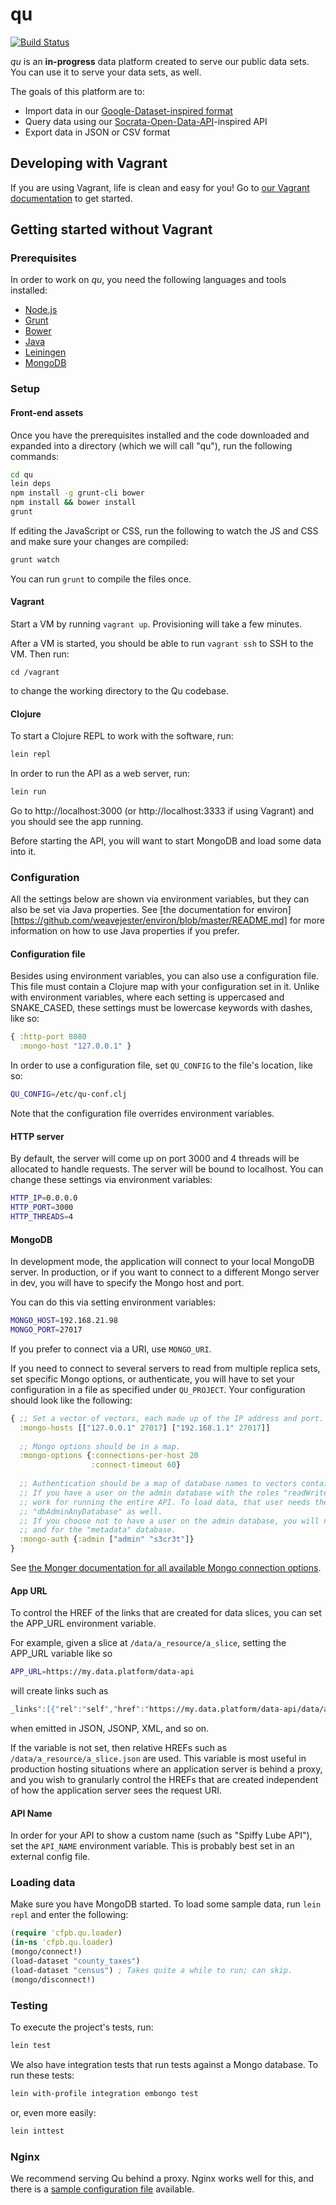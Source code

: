 # qu

[![Build Status](https://travis-ci.org/cfpb/qu.png)](https://travis-ci.org/cfpb/qu)

_qu_ is an **in-progress** data platform created to serve our public data sets. You can use it to serve your data sets, as well.

The goals of this platform are to:
* Import data in our
  [Google-Dataset-inspired format][dataset-inspired]
* Query data using our
  [Socrata-Open-Data-API][soda]-inspired API
* Export data in JSON or CSV format

[CFPB]: http://www.consumerfinance.gov/
[dataset-inspired]: https://github.com/cfpb/qu/wiki/Dataset-publishing-format
[soda]: http://dev.socrata.com/consumers/getting-started/

## Developing with Vagrant

If you are using Vagrant, life is clean and easy for you! Go to [our Vagrant documentation](doc/vagrant.md) to get started.

## Getting started without Vagrant

### Prerequisites

In order to work on _qu_, you need the following languages and tools
installed:

* [Node.js][]
* [Grunt][]
* [Bower][]
* [Java][]
* [Leiningen][]
* [MongoDB][]

[Java]: http://www.java.com/en/
[Node.js]: http://nodejs.org/
[Leiningen]: http://leiningen.org/
[Grunt]: http://gruntjs.com/
[Bower]: http://bower.io/
[MongoDB]: http://www.mongodb.org/

### Setup

#### Front-end assets

Once you have the prerequisites installed and the code downloaded and
expanded into a directory (which we will call "qu"), run the following
commands:

```sh
cd qu
lein deps
npm install -g grunt-cli bower
npm install && bower install
grunt
```

If editing the JavaScript or CSS, run the following to watch the JS
and CSS and make sure your changes are compiled:

```sh
grunt watch
```

You can run `grunt` to compile the files once.

#### Vagrant

Start a VM by running `vagrant up`. Provisioning will take a few minutes.

After a VM is started, you should be able to run `vagrant ssh` to SSH to the VM. Then run:

```
cd /vagrant
```

to change the working directory to the Qu codebase.

#### Clojure

To start a Clojure REPL to work with the software, run:

```sh
lein repl
```

In order to run the API as a web server, run:

```sh
lein run
```

Go to http://localhost:3000 (or http://localhost:3333 if using Vagrant) and you should see the app running.

Before starting the API, you will want to start MongoDB and load some
data into it.

### Configuration

All the settings below are shown via environment variables, but they
can also be set via Java properties. See
[the documentation for environ][https://github.com/weavejester/environ/blob/master/README.md]
for more information on how to use Java properties if you prefer.

#### Configuration file

Besides using environment variables, you can also use a configuration
file. This file must contain a Clojure map with your configuration set
in it. Unlike with environment variables, where each setting is
uppercased and SNAKE_CASED, these settings must be lowercase keywords
with dashes, like so:

```clojure
{ :http-port 8080
  :mongo-host "127.0.0.1" }
```

In order to use a configuration file, set `QU_CONFIG` to the file's
location, like so:

```sh
QU_CONFIG=/etc/qu-conf.clj
```

Note that the configuration file overrides environment variables.

#### HTTP server

By default, the server will come up on port 3000 and 4 threads will be
allocated to handle requests. The server will be bound to
localhost. You can change these settings via environment variables:

```sh
HTTP_IP=0.0.0.0
HTTP_PORT=3000
HTTP_THREADS=4
```

#### MongoDB

In development mode, the application will connect to your local MongoDB server. In production, or if you want to connect to a different Mongo server in dev, you will have to specify the Mongo host and port.

You can do this via setting environment variables:

```sh
MONGO_HOST=192.168.21.98
MONGO_PORT=27017
```

If you prefer to connect via a URI, use `MONGO_URI`.

If you need to connect to several servers to read from multiple replica sets, set specific Mongo options, or authenticate, you will have to set your configuration in a file as specified under `QU_PROJECT`. Your configuration should look like the following:

```clojure
{ ;; Set a vector of vectors, each made up of the IP address and port.
  :mongo-hosts [["127.0.0.1" 27017] ["192.168.1.1" 27017]]
  
  ;; Mongo options should be in a map.
  :mongo-options {:connections-per-host 20
                  :connect-timeout 60}
                  
  ;; Authentication should be a map of database names to vectors containing username and password.
  ;; If you have a user on the admin database with the roles "readWriteAnyDatabase", that user should
  ;; work for running the entire API. To load data, that user needs the roles "clusterAdmin" and
  ;; "dbAdminAnyDatabase" as well.
  ;; If you choose not to have a user on the admin database, you will need a user for every dataset
  ;; and for the "metadata" database.
  :mongo-auth {:admin ["admin" "s3cr3t"]}
}
```

See [the Monger documentation for all available Mongo connection options](http://clojuremongodb.info/articles/connecting.html#connecting_to_mongodb_using_connection_options).

#### App URL

To control the HREF of the links that are created for data slices, you can set the APP_URL environment variable.

For example, given a slice at `/data/a_resource/a_slice`, setting the APP_URL variable like so

```sh
APP_URL=https://my.data.platform/data-api
```

will create links such as

```sh
_links":[{"rel":"self","href":"https://my.data.platform/data-api/data/a_resource/a_slice.json?...."}]
```

when emitted in JSON, JSONP, XML, and so on.

If the variable is not set, then relative HREFs such as `/data/a_resource/a_slice.json` are used. This variable is most useful in production hosting situations where an application server is behind a proxy, and you wish to granularly control the HREFs that are created independent of how the application server sees the request URI.

#### API Name

In order for your API to show a custom name (such as "Spiffy Lube
API"), set the `API_NAME` environment variable. This is probably best
set in an external config file.

### Loading data

Make sure you have MongoDB started. To load some sample data, run
`lein repl` and enter the following:

```clojure
(require 'cfpb.qu.loader)
(in-ns 'cfpb.qu.loader)
(mongo/connect!)
(load-dataset "county_taxes")
(load-dataset "census") ; Takes quite a while to run; can skip.
(mongo/disconnect!)
```

### Testing

To execute the project's tests, run:

```sh
lein test
```

We also have integration tests that run tests against a Mongo database.
To run these tests:

```sh
lein with-profile integration embongo test
```

or, even more easily:

```sh
lein inttest
```

### Nginx

We recommend serving Qu behind a proxy. Nginx works well for this, and
there is a [sample configuration file](doc/nginx.conf) available.
